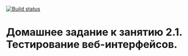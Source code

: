 [![Build status](https://ci.appveyor.com/api/projects/status/ygxbr20uvp00im1i/branch/main?svg=true)](https://ci.appveyor.com/project/EvgenyKatukhov/seleniumqamid49/branch/main)

# Домашнее задание к занятию 2.1. Тестирование веб-интерфейсов.